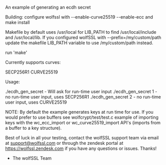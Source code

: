 An example of generating an ecdh secret

Building:
configure wolfssl with --enable-curve25519 --enable-ecc and make install

Makefile by default uses /usr/local for LIB_PATH to find /usr/local/include
and /usr/local/lib. If you configured wolfSSL with --prefix=/my/custom/path
update the makefile LIB_PATH variable to use /my/custom/path instead.

run 'make'

Currently supports curves:

SECP256R1
CURVE25519

Usage:

./ecdh_gen_secret - Will ask for run-time user input
./ecdh_gen_secret 1 - no run-time user input, uses SECP256R1
./ecdh_gen_secret 2 - no run-time user input, uses CURVE25519

NOTE: By default the example generates keys at run time for use. If you would
prefer to use buffers see wolfcrypt/test/test.c example of importing keys with
the wc_ecc_import or wc_curve25519_import API's (imports from a buffer to a key
structure).


Best of luck in all your testing, contact the wolfSSL support team via email at
support@wolfssl.com or through the zendesk portal at https://wolfssl.zendesk.com
if you have any questions or issues. Thanks!

- The wolfSSL Team
